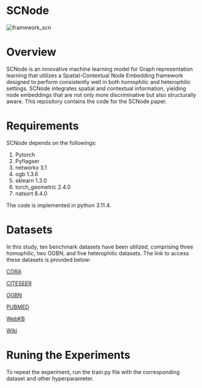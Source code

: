 # SCNode
![framework_scn](https://github.com/user-attachments/assets/518a591f-3a95-4260-ab68-6efce0e87ad9)

# Overview

SCNode is an innovative machine learning model for Graph representation learning that utilizes a Spatial-Contextual Node Embedding
framework designed to perform consistently well in both homophilic and heterophilic settings. SCNode integrates spatial and contextual information, yielding node embeddings that are not only more discriminative but also structurally aware. This repository contains the code for the SCNode paper.

# Requirements
SCNode depends on the followings:
1. Pytorch
2. Pyflagser
3. networkx 3.1
4. ogb 1.3.6
5. sklearn 1.3.0
6. torch_geometric 2.4.0
7. natsort 8.4.0
   
The code is implemented in python 3.11.4. 
# Datasets
In this study,  ten benchmark datasets have been utilized, comprising three homophilic, two OGBN, and five heterophilic datasets. The link to access these datasets is provided below:

[CORA](https://linqs-data.soe.ucsc.edu/public/datasets/cora/cora.zip) 

[CITESEER](https://linqs-data.soe.ucsc.edu/public/datasets/citeseer-doc-classification/citeseer-doc-classification.zip)

[OGBN](https://ogb.stanford.edu/docs/nodeprop/)

[PUBMED](https://linqs-data.soe.ucsc.edu/public/datasets/pubmed-diabetes/pubmed-diabetes.zip)

[WebKB](https://github.com/bingzhewei/geom-gcn/tree/master/new_data)

[Wiki](https://github.com/benedekrozemberczki/MUSAE/tree/master/input)

# Runing the  Experiments
To repeat the experiment, run the train.py file with the corresponding dataset and other hyperparameter.  


